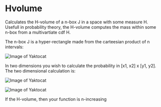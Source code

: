 # Hvolume

Calculates the H-volume of a n-box J in a space with some measure H. Usefull in probability theory, the H-volume computes the mass within some n-box from a multivartiate cdf H. 

The n-box J is a hyper-rectangle made from the carteesian product of n intervals:

![Image of Yaktocat](https://github.com/AnderGray/Hvolume/blob/master/images/Box.png)

In two dimensions you wish to calculate the probability in [x1, x2] x [y1, y2]. The two dimensional calculation is:

![Image of Yaktocat](https://github.com/AnderGray/Hvolume/blob/master/images/2-volume.png)

![Image of Yaktocat](https://github.com/AnderGray/Hvolume/blob/master/images/Hvolumes.png)

If the H-volume, then your function is n-increasing
